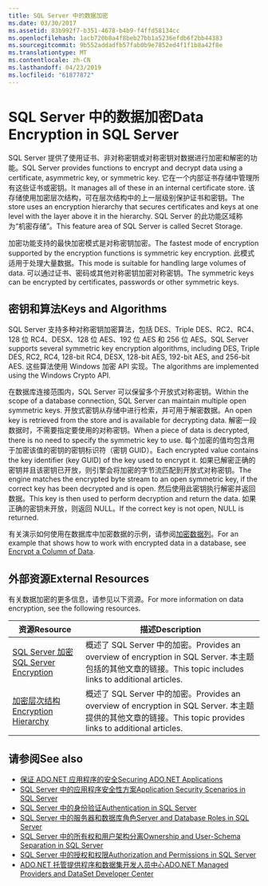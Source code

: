 ```yaml
---
title: SQL Server 中的数据加密
ms.date: 03/30/2017
ms.assetid: 83b992f7-b351-4678-b4b9-f4ffd58134cc
ms.openlocfilehash: 1acb720b8a4f8beb27bb1a5236efdb6f2bb44383
ms.sourcegitcommit: 9b552addadfb57fab0b9e7852ed4f1f1b8a42f8e
ms.translationtype: MT
ms.contentlocale: zh-CN
ms.lasthandoff: 04/23/2019
ms.locfileid: "61877872"
---
```

# <a name="data-encryption-in-sql-server"></a><span data-ttu-id="53d78-102">SQL Server 中的数据加密</span><span class="sxs-lookup"><span data-stu-id="53d78-102">Data Encryption in SQL Server</span></span>
<span data-ttu-id="53d78-103">SQL Server 提供了使用证书、非对称密钥或对称密钥对数据进行加密和解密的功能。</span><span class="sxs-lookup"><span data-stu-id="53d78-103">SQL Server provides functions to encrypt and decrypt data using a certificate, asymmetric key, or symmetric key.</span></span> <span data-ttu-id="53d78-104">它在一个内部证书存储中管理所有这些证书或密钥。</span><span class="sxs-lookup"><span data-stu-id="53d78-104">It manages all of these in an internal certificate store.</span></span> <span data-ttu-id="53d78-105">该存储使用加密层次结构，可在层次结构中的上一层级别保护证书和密钥。</span><span class="sxs-lookup"><span data-stu-id="53d78-105">The store uses an encryption hierarchy that secures certificates and keys at one level with the layer above it in the hierarchy.</span></span> <span data-ttu-id="53d78-106">SQL Server 的此功能区域称为“机密存储”。</span><span class="sxs-lookup"><span data-stu-id="53d78-106">This feature area of SQL Server is called Secret Storage.</span></span>  
  
 <span data-ttu-id="53d78-107">加密功能支持的最快加密模式是对称密钥加密。</span><span class="sxs-lookup"><span data-stu-id="53d78-107">The fastest mode of encryption supported by the encryption functions is symmetric key encryption.</span></span> <span data-ttu-id="53d78-108">此模式适用于处理大量数据。</span><span class="sxs-lookup"><span data-stu-id="53d78-108">This mode is suitable for handling large volumes of data.</span></span> <span data-ttu-id="53d78-109">可以通过证书、密码或其他对称密钥加密对称密钥。</span><span class="sxs-lookup"><span data-stu-id="53d78-109">The symmetric keys can be encrypted by certificates, passwords or other symmetric keys.</span></span>  
  
## <a name="keys-and-algorithms"></a><span data-ttu-id="53d78-110">密钥和算法</span><span class="sxs-lookup"><span data-stu-id="53d78-110">Keys and Algorithms</span></span>  
 <span data-ttu-id="53d78-111">SQL Server 支持多种对称密钥加密算法，包括 DES、Triple DES、RC2、RC4、128 位 RC4、DESX、128 位 AES、192 位 AES 和 256 位 AES。</span><span class="sxs-lookup"><span data-stu-id="53d78-111">SQL Server supports several symmetric key encryption algorithms, including DES, Triple DES, RC2, RC4, 128-bit RC4, DESX, 128-bit AES, 192-bit AES, and 256-bit AES.</span></span> <span data-ttu-id="53d78-112">这些算法使用 Windows 加密 API 实现。</span><span class="sxs-lookup"><span data-stu-id="53d78-112">The algorithms are implemented using the Windows Crypto API.</span></span>  
  
 <span data-ttu-id="53d78-113">在数据库连接范围内，SQL Server 可以保留多个开放式对称密钥。</span><span class="sxs-lookup"><span data-stu-id="53d78-113">Within the scope of a database connection, SQL Server can maintain multiple open symmetric keys.</span></span> <span data-ttu-id="53d78-114">开放式密钥从存储中进行检索，并可用于解密数据。</span><span class="sxs-lookup"><span data-stu-id="53d78-114">An open key is retrieved from the store and is available for decrypting data.</span></span> <span data-ttu-id="53d78-115">解密一段数据时，不需要指定要使用的对称密钥。</span><span class="sxs-lookup"><span data-stu-id="53d78-115">When a piece of data is decrypted, there is no need to specify the symmetric key to use.</span></span> <span data-ttu-id="53d78-116">每个加密的值均包含用于加密该值的密钥的密钥标识符（密钥 GUID）。</span><span class="sxs-lookup"><span data-stu-id="53d78-116">Each encrypted value contains the key identifier (key GUID) of the key used to encrypt it.</span></span> <span data-ttu-id="53d78-117">如果已解密正确的密钥并且该密钥已开放，则引擎会将加密的字节流匹配到开放式对称密钥。</span><span class="sxs-lookup"><span data-stu-id="53d78-117">The engine matches the encrypted byte stream to an open symmetric key, if the correct key has been decrypted and is open.</span></span> <span data-ttu-id="53d78-118">然后使用此密钥执行解密并返回数据。</span><span class="sxs-lookup"><span data-stu-id="53d78-118">This key is then used to perform decryption and return the data.</span></span> <span data-ttu-id="53d78-119">如果正确的密钥未开放，则返回 NULL。</span><span class="sxs-lookup"><span data-stu-id="53d78-119">If the correct key is not open, NULL is returned.</span></span>  
  
 <span data-ttu-id="53d78-120">有关演示如何使用在数据库中加密数据的示例，请参阅[加密数据列](/sql/relational-databases/security/encryption/encrypt-a-column-of-data)。</span><span class="sxs-lookup"><span data-stu-id="53d78-120">For an example that shows how to work with encrypted data in a database, see [Encrypt a Column of Data](/sql/relational-databases/security/encryption/encrypt-a-column-of-data).</span></span>
  
## <a name="external-resources"></a><span data-ttu-id="53d78-121">外部资源</span><span class="sxs-lookup"><span data-stu-id="53d78-121">External Resources</span></span>  
 <span data-ttu-id="53d78-122">有关数据加密的更多信息，请参见以下资源。</span><span class="sxs-lookup"><span data-stu-id="53d78-122">For more information on data encryption, see the following resources.</span></span>  
  
|<span data-ttu-id="53d78-123">资源</span><span class="sxs-lookup"><span data-stu-id="53d78-123">Resource</span></span>|<span data-ttu-id="53d78-124">描述</span><span class="sxs-lookup"><span data-stu-id="53d78-124">Description</span></span>|  
|-|-|  
|[<span data-ttu-id="53d78-125">SQL Server 加密</span><span class="sxs-lookup"><span data-stu-id="53d78-125">SQL Server Encryption</span></span>](/sql/relational-databases/security/encryption/sql-server-encryption)|<span data-ttu-id="53d78-126">概述了 SQL Server 中的加密。</span><span class="sxs-lookup"><span data-stu-id="53d78-126">Provides an overview of encryption in SQL Server.</span></span> <span data-ttu-id="53d78-127">本主题包括的其他文章的链接。</span><span class="sxs-lookup"><span data-stu-id="53d78-127">This topic includes links to additional articles.</span></span>|  
|[<span data-ttu-id="53d78-128">加密层次结构</span><span class="sxs-lookup"><span data-stu-id="53d78-128">Encryption Hierarchy</span></span>](/sql/relational-databases/security/encryption/encryption-hierarchy)|<span data-ttu-id="53d78-129">概述了 SQL Server 中的加密。</span><span class="sxs-lookup"><span data-stu-id="53d78-129">Provides an overview of encryption in SQL Server.</span></span> <span data-ttu-id="53d78-130">本主题提供的其他文章的链接。</span><span class="sxs-lookup"><span data-stu-id="53d78-130">This topic provides links to additional articles.</span></span>|  
  
## <a name="see-also"></a><span data-ttu-id="53d78-131">请参阅</span><span class="sxs-lookup"><span data-stu-id="53d78-131">See also</span></span>

- [<span data-ttu-id="53d78-132">保证 ADO.NET 应用程序的安全</span><span class="sxs-lookup"><span data-stu-id="53d78-132">Securing ADO.NET Applications</span></span>](../../../../../docs/framework/data/adonet/securing-ado-net-applications.md)
- [<span data-ttu-id="53d78-133">SQL Server 中的应用程序安全性方案</span><span class="sxs-lookup"><span data-stu-id="53d78-133">Application Security Scenarios in SQL Server</span></span>](../../../../../docs/framework/data/adonet/sql/application-security-scenarios-in-sql-server.md)
- [<span data-ttu-id="53d78-134">SQL Server 中的身份验证</span><span class="sxs-lookup"><span data-stu-id="53d78-134">Authentication in SQL Server</span></span>](../../../../../docs/framework/data/adonet/sql/authentication-in-sql-server.md)
- [<span data-ttu-id="53d78-135">SQL Server 中的服务器和数据库角色</span><span class="sxs-lookup"><span data-stu-id="53d78-135">Server and Database Roles in SQL Server</span></span>](../../../../../docs/framework/data/adonet/sql/server-and-database-roles-in-sql-server.md)
- [<span data-ttu-id="53d78-136">SQL Server 中的所有权和用户架构分离</span><span class="sxs-lookup"><span data-stu-id="53d78-136">Ownership and User-Schema Separation in SQL Server</span></span>](../../../../../docs/framework/data/adonet/sql/ownership-and-user-schema-separation-in-sql-server.md)
- [<span data-ttu-id="53d78-137">SQL Server 中的授权和权限</span><span class="sxs-lookup"><span data-stu-id="53d78-137">Authorization and Permissions in SQL Server</span></span>](../../../../../docs/framework/data/adonet/sql/authorization-and-permissions-in-sql-server.md)
- [<span data-ttu-id="53d78-138">ADO.NET 托管提供程序和数据集开发人员中心</span><span class="sxs-lookup"><span data-stu-id="53d78-138">ADO.NET Managed Providers and DataSet Developer Center</span></span>](https://go.microsoft.com/fwlink/?LinkId=217917)

